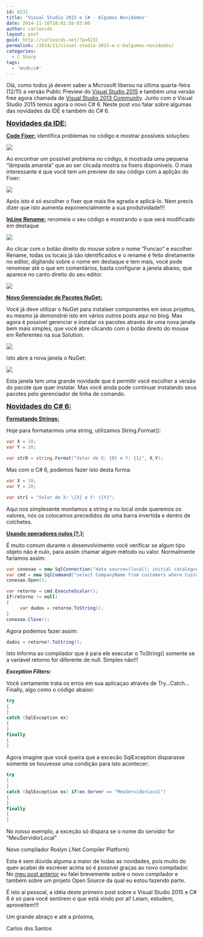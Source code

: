 ```yaml
---
id: 6231
title: 'Visual Studio 2015 e C# - Algumas Novidades'
date: 2014-11-16T18:02:58-03:00
author: carloscds
layout: post
guid: http://carloscds.net/?p=6231
permalink: /2014/11/visual-studio-2015-e-c-6algumas-novidades/
categories:
  - C Sharp
tags:
  - 'msdn;c#'
---
```

Olá, como todos já devem saber a Microsoft liberou na última quarta-feira (12/11) a versão Public Preview do [Visual Studio 2015](http://www.visualstudio.com/en-us/downloads/visual-studio-2015-downloads-vs.aspx) e também uma versão free agora chamada de [Visual Studio 2013 Community](http://www.visualstudio.com/en-us/downloads/download-visual-studio-vs#d-community). Junto com o Visual Studio 2015 temos agora o novo C# 6. Neste post vou falar sobre algumas das novidades da IDE e também do C# 6.

**<font size="4"><u>Novidades da IDE:</u></font>**

**<u>Code Fixer:</u>** identifica problemas no código e mostrar possíveis soluções:

![]( wp-content/uploads/2014/11/image3.png)

Ao encontrar um possível problema no código, é mostrada uma pequena “lâmpada amarela” que ao ser clicada mostra os fixers disponíveis. O mais interessante é que você tem um preview do seu código com a aplição do Fixer:

![]( wp-content/uploads/2014/11/image4.png)

Após isto é só escolher o fixer que mais lhe agrada e aplicá-lo. Nem precis dizer que isto aumenta exponencialmente a sua produtvidade!!!

**<u>InLine Rename:</u>** renomeia o seu código e mostrando o que será modificado em destaque

![]( wp-content/uploads/2014/11/image5.png)

Ao clicar com o botão direito do mouse sobre o nome “Funcao” e escolher Rename, todas os locais já são identificados e o rename é feito diretamente no editor, digitando sobre o nome em destaque e tem mais, você pode renomear até o que em comentários, basta configurar a janela abaixo, que aparece no canto direito do seu editor.

![]( wp-content/uploads/2014/11/image6.png)

**<u>Novo Gerenciador de Pacotes NuGet:</u>**

Você já deve utilizar o NuGet para instalaer componentes em seus projetos, eu mesmo já demonstrei isto em vários outros posts aqui no blog. Mas agora é possível gerenciar e instalar os pacotes através de uma nova janela bem mais simples, que você abre clicando com o botão direito do mouse em Referentes na sua Solution:

![]( wp-content/uploads/2014/11/image7.png)

Isto abre a nova janela o NuGet:

![]( wp-content/uploads/2014/11/image8.png)

Esta janela tem uma grande novidade que é permitir você escolher a versão do pacote que quer instalar. Mas você ainda pode continuar instalando seus pacotes pelo gerenciador de linha de comando.

**<u><font size="4">Novidades do C# 6:</font></u>**

**<u>Formatando Strings:</u>**

Hoje para formatarmos uma string, utilizamos String.Format():

```csharp
var X = 10; 
var Y = 20; 

var str0 = string.Format("Valor de X: {0} e Y: {1}", X,Y);
```

Mas com o C# 6, podemos fazer isto desta forma:

```csharp
var X = 10; 
var Y = 20; 

var str1 = "Valor de X: \{X} e Y: \{Y}";
```

Aqui nos simplesente montamos a string e no local onde queremos os valores, nós os colocamos precedidos de uma barra invertida e dentro de colchetes.

**<u>Usando operadores nulos (?.):</u>**

É muito comum durante o desenvolvimento você verificar se algum tipo objeto não é nulo, para assim chamar algum método ou valor. Normalmente faríamos assim:

```csharp
var conexao = new SqlConnection("data source=(local); initial catalog=northwind; integrated security=true"); 
var cmd = new SqlCommand("select CompanyName from customers where CustomerID='AAAA'", conexao); 
conexao.Open(); 

var retorno = cmd.ExecuteScalar(); 
if(retorno != null) 
{    
     var dados = retorno.ToString(); 
} 
conexao.Close(); 
```

Agora podemos fazer assim:

```csharp
dados = retorno?.ToString(); 
```

Isto informa ao compilador que é para ele executar o ToString() somente se a variável retorno for diferente de null. Simples não!!!

***Exception Filters:***

Você certamente trata os erros em sua aplicaçao através de Try…Catch…Finally, algo como o código abaixo:

```csharp
try 
{
}
catch (SqlException ex)
{
}
finally 
{ 
}
```

Agora imagine que você queira que a excecão SqlException disparasse somente se houvesse uma condição para isto acontecer:

```csharp
try 
{ 
} 
catch (SqlException ex) if(ex.Server == "MeuServidorLocal") 
{ 
} 
finally 
{ 
}
```

No nosso exemplo, a exceção só dispara se o nome do servidor for “MeuServidorLocal”

Novo compilador Roslyn (.Net Compiler Platform)

Esta é sem dúvida alguma a maior de todas as novidades, pois muito do quev acabei de escrever acima só é possível graças ao novo compilador. No [meu post anterior](http://carloscds.net/2014/11/c-roslyn-e-projeto-open-sourcecodecracker-2/) eu falei brevemente sobre o novo compilador e também sobre um projeto Open Source da qual eu estou fazendo parte. 

É isto aí pessoal, a idéia deste primeiro post sobre o Visual Studio 2015 e C# 6 é só para você sentirem o que está vindo por aí! Leiam, estudem, aproveitem!!!

Um grande abraço e até a próxima,  
  
Carlos dos Santos